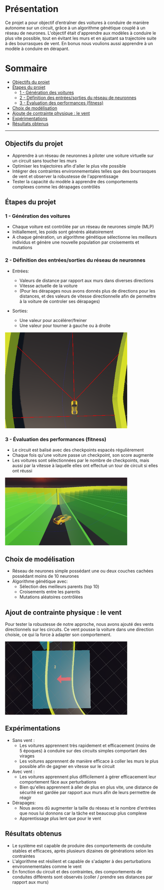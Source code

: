 # Présentation
Ce projet a pour objectif d’entraîner des voitures à conduire de manière autonome sur un circuit,
grâce à un algorithme génétique couplé à un réseau de neurones. L'objectif était d'apprendre aux modèles
à conduire le plus vite possible, tout en évitant les murs et en ajustant sa trajectoire suite à des bourrasques
de vent. En bonus nous voulions aussi apprendre à un modèle à conduire en dérapant.

# Sommaire
- [Objectifs du projet](#objectifs-du-projet)
- [Étapes du projet](#étapes-du-projet)
  - [1 - Génération des voitures](#1---génération-des-voitures)
  - [2 - Définition des entrées/sorties du réseau de neuronnes](#2---définition-des-entrées/sorties-du-réseau-de-neuronnes)
  - [3 - Évaluation des performances (fitness)](#3---évaluation-des-performances-fitness)
- [Choix de modélisation](#choix-de-modélisation)
- [Ajoute de contrainte physique : le vent](#ajout-de-contrainte-physique--le-vent)
- [Expérimentations](#expérimentations)
- [Résultats obtenus](#résultats-obtenus)

---


## Objectifs du projet
- Apprendre à un réseau de neuronnes à piloter une voiture virtuelle sur un circuit sans toucher les murs
- Optimiser les trajectoires afin d'aller le plus vite possible
- Intégrer des contraintes environnementales telles que des bourrasques de vent et observer la robustesse de l'apprentissage
- Tester la capacité du modèle à apprendre des comportements complexes comme les dérapages contrôlés

## Étapes du projet
### 1 - Génération des voitures
- Chaque voiture est contrôlée par un réseau de neurones simple (MLP)
- Initiallement, les poids sont générés aléatoirement
- A chaque génération, un algorithme génétique sélectionne les meilleurs individus et génère une nouvelle population par croisements et mutations

### 2 - Définition des entrées/sorties du réseau de neuronnes
- Entrées:
  - Valeurs de distance par rapport aux murs dans diverses directions
  - Vitesse actuelle de la voiture
  - (Pour les dérapages nous avons donnés plus de directions pour les distances, et des valeurs de vitesse directionnelle afin de permettre à la voiture de controler ses dérapages)

- Sorties:
  - Une valeur pour accélérer/freiner
  - Une valeur pour tourner à gauche ou à droite

<img src="images/raycasts.png" width="400" />

### 3 - Évaluation des performances (fitness)
- Le circuit est balisé avec des checkpoints espacés régulièrement
- Chaque fois qu'une voiture passe un checkpoint, son score augmente
- Les voitures sont sélectionnées par le nombre de checkpoints, mais aussi par la vitesse à laquelle elles ont effectué un tour de circuit si elles ont réussi

<img src="images/checkpoints.png" width="400" />

## Choix de modélisation
- Réseau de neurones simple possédant une ou deux couches cachées possédant moins de 10 neurones
- Algorithme génétique avec:
  - Sélection des meilleurs parents (top 10)
  - Croisements entre les parents
  - Mutations aléatoires contrôlées

## Ajout de contrainte physique : le vent
Pour tester la robustesse de notre approche, nous avons ajouté des vents directionnels sur les circuits.
Ce vent pousse la voiture dans une direction choisie, ce qui la force à adapter son comportement.

<img src="images/wind.png" width="400" />

## Expérimentations
- Sans vent :
  - Les voitures apprennent très rapidement et efficacement (moins de 5 époques) à conduire sur des circuits simples comportant des virages
  - Les voitures apprennent de manière efficace à coller les murs le plus possible afin de gagner en vitesse sur le circuit
- Avec vent :
  - Les voitures apprennent plus difficilement à gérer efficacement leur comportement fâce aux perturbations
  - Bien qu'elles apprennent à aller de plus en plus vite, une distance de sécurité est gardée par rapport aux murs afin de leurs permettre de réagir
- Dérapages:
  - Nous avons dû augmenter la taille du réseau et le nombre d'entrées que nous lui donnons car la tâche est beaucoup plus complexe
  - Apprentissage plus lent que pour le vent

## Résultats obtenus
- Le système est capable de produire des comportements de conduite stables et efficaces, après plusieurs dizaines de générations selon les contraintes
- L'algorithme est résilient et capable de s'adapter à des perturbations environnementales comme le vent
- En fonction du circuit et des contraintes, des comportements de conduites différents sont observés (coller / prendre ses distances par rapport aux murs)